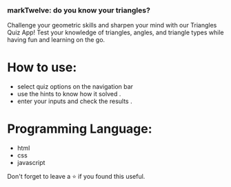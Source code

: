 ### markTwelve: do you know your triangles?
Challenge your geometric skills and sharpen your mind with our Triangles Quiz App! Test your knowledge of triangles, angles, and triangle types while having fun and learning on the go.
<br/>

# How to use:
 - select quiz options on the navigation bar 
 - use the hints to know how it solved .
 - enter your inputs and check the results . 

# Programming Language:
 - html
 - css 
 - javascript 

Don't forget to leave a ⭐ if you found this useful.
